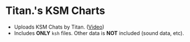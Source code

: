 # Titan.'s KSM Charts

- Uploads KSM Chats by Titan. ([Video](https://www.youtube.com/@Titan_np))
- Includes **ONLY** `ksh` files. Other data is **NOT** included (sound data, etc).
